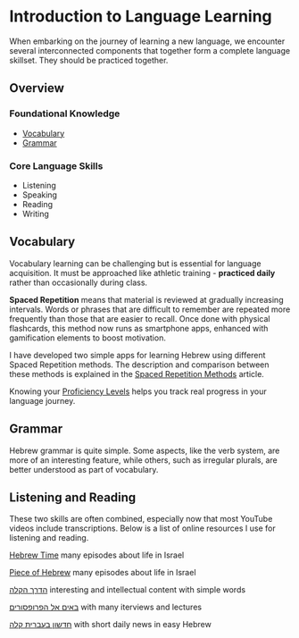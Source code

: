 # Introduction to Language Learning
When embarking on the journey of learning a new language, we encounter several interconnected components that together form a complete language skillset. They should be practiced together.

## Overview
### Foundational Knowledge
- [Vocabulary](https://mikhail-poda.github.io/etc/about-language-learnig.html#vocabulary)
- [Grammar](https://mikhail-poda.github.io/etc/about-language-learnig.html#grammar)

### Core Language Skills
- Listening
- Speaking
- Reading
- Writing 

## Vocabulary
Vocabulary learning can be challenging but is essential for language acquisition. It must be approached like athletic training - **practiced daily** rather than occasionally during class.

**Spaced Repetition** means that material is reviewed at gradually increasing intervals. Words or phrases that are difficult to remember are repeated more frequently than those that are easier to recall. Once done with physical flashcards, this method now runs as smartphone apps, enhanced with gamification elements to boost motivation.

I have developed two simple apps for learning Hebrew using different Spaced Repetition methods. The description and comparison between these methods is explained in the [Spaced Repetition Methods](/spaced-repetition-methods.md) article.

Knowing your [Proficiency Levels](/hebrew-proficiency-levels.md) helps you track real progress in your language journey.

## Grammar
Hebrew grammar is quite simple. Some aspects, like the verb system, are more of an interesting feature, while others, such as irregular plurals, are better understood as part of vocabulary.

## Listening and Reading
These two skills are often combined, especially now that most YouTube videos include transcriptions. Below is a list of online resources I use for listening and reading.

[Hebrew Time](https://hebrewtime.squarespace.com/) many episodes about life in Israel

[Piece of Hebrew](https://www.youtube.com/@PieceofHebrew/videos) many episodes about life in Israel

[הדרך הקלה](https://www.youtube.com/@ezway) interesting and intellectual content with simple words

[באים אל הפרופסורים](https://www.youtube.com/@AlexTseitlin) with many iterviews and lectures

[חדשון בעברית קלה](https://hadshon.edu.gov.il/) with short daily news in easy Hebrew
